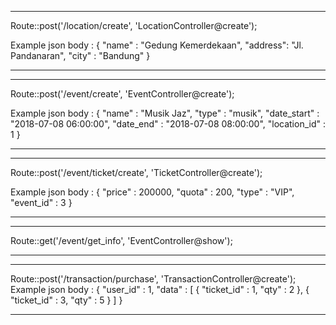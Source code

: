 ***********************************************************
Route::post('/location/create', 'LocationController@create');

Example json body :
{
"name" : "Gedung Kemerdekaan",
	"address": "Jl. Pandanaran",
 "city" : "Bandung"
}
***********************************************************
  
***********************************************************
Route::post('/event/create', 'EventController@create');
  
Example json body :
{
"name" : "Musik Jaz",
	"type" : "musik",
 "date_start" : "2018-07-08 06:00:00",
	"date_end" : "2018-07-08 08:00:00",
 "location_id" : 1
}
***********************************************************

***********************************************************
Route::post('/event/ticket/create', 'TicketController@create');
  
Example json body :
{
"price" : 200000,
 "quota" : 200,
 "type"  : "VIP",
 "event_id" : 3
}
***********************************************************

***********************************************************
Route::get('/event/get_info', 'EventController@show');
***********************************************************

***********************************************************
Route::post('/transaction/purchase', 'TransactionController@create');
Example json body :
{
"user_id" : 1,
	"data"    : [
	{ "ticket_id" : 1, "qty" : 2 },
	{ "ticket_id" : 3, "qty" : 5 }
	]
}
***********************************************************

